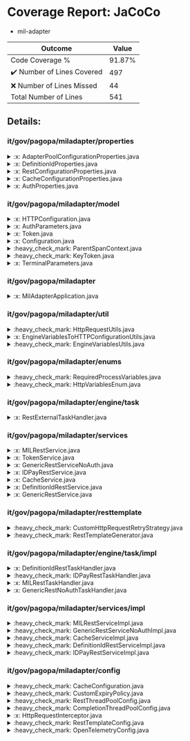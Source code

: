 
# Coverage Report: JaCoCo

* mil-adapter
      
      
| Outcome                 | Value                                                               |
|-------------------------|---------------------------------------------------------------------|
| Code Coverage %         | 91.87%               |
| :heavy_check_mark: Number of Lines Covered | 497    |
| :x: Number of Lines Missed  | 44     |
| Total Number of Lines   | 541     |


## Details:

    
### it/gov/pagopa/miladapter/properties

<details>
    <summary>
:x: AdapterPoolConfigurationProperties.java
    </summary>

        
</details>

    

<details>
    <summary>
:x: DefinitionIdProperties.java
    </summary>

        
</details>

    

<details>
    <summary>
:x: RestConfigurationProperties.java
    </summary>

        
</details>

    

<details>
    <summary>
:x: CacheConfigurationProperties.java
    </summary>

        
</details>

    

<details>
    <summary>
:x: AuthProperties.java
    </summary>

        
</details>

    
### it/gov/pagopa/miladapter/model

<details>
    <summary>
:x: HTTPConfiguration.java
    </summary>

        
</details>

    

<details>
    <summary>
:x: AuthParameters.java
    </summary>

        
</details>

    

<details>
    <summary>
:x: Token.java
    </summary>

        
</details>

    

<details>
    <summary>
:x: Configuration.java
    </summary>

        
</details>

    

<details>
    <summary>
:heavy_check_mark: ParentSpanContext.java
    </summary>

        
#### All Lines Covered!
        
</details>

    

<details>
    <summary>
:heavy_check_mark: KeyToken.java
    </summary>

        
#### All Lines Covered!
        
</details>

    

<details>
    <summary>
:x: TerminalParameters.java
    </summary>

        
</details>

    
### it/gov/pagopa/miladapter

<details>
    <summary>
:x: MilAdapterApplication.java
    </summary>

        
#### Lines Missed:
        
- Line #14
```
    }
```
</details>

    
### it/gov/pagopa/miladapter/util

<details>
    <summary>
:heavy_check_mark: HttpRequestUtils.java
    </summary>

        
#### All Lines Covered!
        
</details>

    

<details>
    <summary>
:x: EngineVariablesToHTTPConfigurationUtils.java
    </summary>

        
#### Lines Missed:
        
- Line #27
```
    }
```
</details>

    

<details>
    <summary>
:heavy_check_mark: EngineVariablesUtils.java
    </summary>

        
#### All Lines Covered!
        
</details>

    
### it/gov/pagopa/miladapter/enums

<details>
    <summary>
:heavy_check_mark: RequiredProcessVariables.java
    </summary>

        
#### All Lines Covered!
        
- Line #27
```
    }
```
</details>

    

<details>
    <summary>
:heavy_check_mark: HttpVariablesEnum.java
    </summary>

        
#### All Lines Covered!
        
</details>

    
### it/gov/pagopa/miladapter/engine/task

<details>
    <summary>
:x: RestExternalTaskHandler.java
    </summary>

        
#### Lines Missed:
        
- Line #47
```
                        catch (Exception e) {
```
</details>

    
### it/gov/pagopa/miladapter/services

<details>
    <summary>
:x: MILRestService.java
    </summary>

        
</details>

    

<details>
    <summary>
:x: TokenService.java
    </summary>

        
#### Lines Missed:
        
</details>

    

<details>
    <summary>
:x: GenericRestServiceNoAuth.java
    </summary>

        
</details>

    

<details>
    <summary>
:x: IDPayRestService.java
    </summary>

        
</details>

    

<details>
    <summary>
:x: CacheService.java
    </summary>

        
</details>

    

<details>
    <summary>
:x: DefinitionIdRestService.java
    </summary>

        
</details>

    

<details>
    <summary>
:x: GenericRestService.java
    </summary>

        
#### Lines Missed:
        
- Line #52
```
                } catch (InterruptedException e) {
```
- Line #67
```
        } catch (HttpClientErrorException | HttpServerErrorException e) {
```
- Line #75
```
        }
```
- Line #130
```
            } catch (JsonProcessingException e) {
```
</details>

    
### it/gov/pagopa/miladapter/resttemplate

<details>
    <summary>
:heavy_check_mark: CustomHttpRequestRetryStrategy.java
    </summary>

        
#### All Lines Covered!
        
</details>

    

<details>
    <summary>
:heavy_check_mark: RestTemplateGenerator.java
    </summary>

        
#### All Lines Covered!
        
</details>

    
### it/gov/pagopa/miladapter/engine/task/impl

<details>
    <summary>
:x: DefinitionIdRestTaskHandler.java
    </summary>

        
#### Lines Missed:
        
</details>

    

<details>
    <summary>
:heavy_check_mark: IDPayRestTaskHandler.java
    </summary>

        
#### All Lines Covered!
        
</details>

    

<details>
    <summary>
:x: MILRestTaskHandler.java
    </summary>

        
#### Lines Missed:
        
</details>

    

<details>
    <summary>
:x: GenericRestNoAuthTaskHandler.java
    </summary>

        
#### Lines Missed:
        
</details>

    
### it/gov/pagopa/miladapter/services/impl

<details>
    <summary>
:heavy_check_mark: MILRestServiceImpl.java
    </summary>

        
#### All Lines Covered!
        
</details>

    

<details>
    <summary>
:heavy_check_mark: GenericRestServiceNoAuthImpl.java
    </summary>

        
#### All Lines Covered!
        
</details>

    

<details>
    <summary>
:heavy_check_mark: CacheServiceImpl.java
    </summary>

        
#### All Lines Covered!
        
</details>

    

<details>
    <summary>
:heavy_check_mark: DefinitionIdRestServiceImpl.java
    </summary>

        
#### All Lines Covered!
        
</details>

    

<details>
    <summary>
:heavy_check_mark: IDPayRestServiceImpl.java
    </summary>

        
#### All Lines Covered!
        
</details>

    
### it/gov/pagopa/miladapter/config

<details>
    <summary>
:heavy_check_mark: CacheConfiguration.java
    </summary>

        
#### All Lines Covered!
        
</details>

    

<details>
    <summary>
:heavy_check_mark: CustomExpiryPolicy.java
    </summary>

        
#### All Lines Covered!
        
</details>

    

<details>
    <summary>
:heavy_check_mark: RestThreadPoolConfig.java
    </summary>

        
#### All Lines Covered!
        
</details>

    

<details>
    <summary>
:heavy_check_mark: CompletionThreadPoolConfig.java
    </summary>

        
#### All Lines Covered!
        
</details>

    

<details>
    <summary>
:x: HttpRequestInterceptor.java
    </summary>

        
#### Lines Missed:
        
- Line #79
```
        }
```
</details>

    

<details>
    <summary>
:heavy_check_mark: RestTemplateConfig.java
    </summary>

        
#### All Lines Covered!
        
</details>

    

<details>
    <summary>
:heavy_check_mark: OpenTelemetryConfig.java
    </summary>

        
#### All Lines Covered!
        
</details>

    
